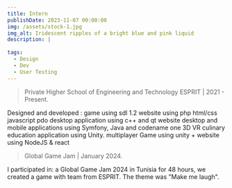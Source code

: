 ```yaml
---
title: Intern
publishDate: 2023-11-07 00:00:00
img: /assets/stock-1.jpg
img_alt: Iridescent ripples of a bright blue and pink liquid
description: |
  
tags:
  - Design
  - Dev
  - User Testing
---
```



> Private Higher School of Engineering and Technology ESPRIT | 2021 - Present.

Designed and developed : 
game using sdl 1.2 
website using php html/css javascript pdo 
desktop application using c++ and qt
website desktop and mobile applications using Symfony, Java and codename one
3D VR culinary education application using Unity.
multiplayer Game using unity + website using NodeJS & react 


> Global Game Jam | January 2024.


I participated in:
a Global Game Jam 2024 in Tunisia for 48 hours, 
we created a game with team from ESPRIT. The theme was "Make me laugh".
